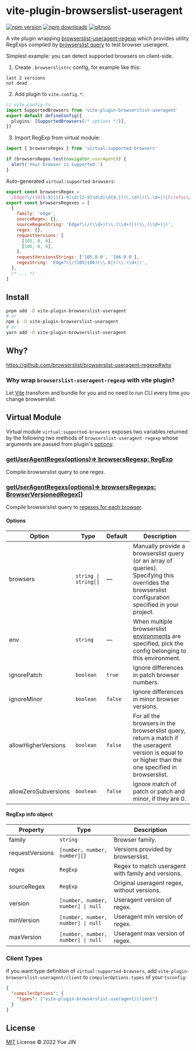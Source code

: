 # vite-plugin-browserslist-useragent

[![npm version](https://img.shields.io/npm/v/vite-plugin-browserslist-useragent)](https://www.npmjs.com/package/vite-plugin-browserslist-useragent)
[![npm downloads](https://img.shields.io/npm/dm/vite-plugin-browserslist-useragent)](https://www.npmjs.com/package/vite-plugin-browserslist-useragent)
[![gitmoji](https://img.shields.io/badge/gitmoji-%20😜%20😍-FFDD67.svg)](https://gitmoji.dev)

A vite plugin wrapping [browserslist-useragent-regexp](https://github.com/browserslist/browserslist-useragent-regexp) which provides utility RegExps compiled by [browserslist query](https://github.com/browserslist/browserslist#queries) to test browser useragent.

Simplest example: you can detect supported browsers on client-side.

1. Create `.browserslistrc` config, for example like this:

```
last 2 versions
not dead
```

2. Add plugin to `vite.config.*`:

```ts
// vite.config.ts
import SupportedBrowsers from 'vite-plugin-browserslist-useragent'
export default defineConfig({
  plugins: [SupportedBrowsers(/* options */)],
})
```

3. Import RegExp from virtual module:

```js
import { browsersRegex } from 'virtual:supported-browsers'

if (browsersRegex.test(navigator.userAgent)) {
  alert('Your browser is supported.')
}
```

Auto-generated `virtual:supported-browsers`:

```js
export const browsersRegex =
  /Edge?\/(10[5-9]|1[1-9]\d|[2-9]\d\d|\d{4,})(\.\d+|)(\.\d+|)|Firefox\/(10[4-9]|1[1-9]\d|[2-9]\d\d|\d{4,})\.\d+(\.\d+|)|Chrom(ium|e)\/(10[5-9]|1[1-9]\d|[2-9]\d\d|\d{4,})\.\d+(\.\d+|)|Maci.* Version\/(15\.([6-9]|\d{2,})|(1[6-9]|[2-9]\d|\d{3,})\.\d+)([,.]\d+|)( Mobile\/\w+|) Safari\/|Chrome.+OPR\/(9\d|\d{3,})\.\d+\.\d+|(CPU[ +]OS|iPhone[ +]OS|CPU[ +]iPhone|CPU IPhone OS|CPU iPad OS)[ +]+(15[._]([6-9]|\d{2,})|(1[6-9]|[2-9]\d|\d{3,})[._]\d+)([._]\d+|)|Opera Mini|Android:?[ /\-](10[6-9]|1[1-9]\d|[2-9]\d{2}|\d{4,})(\.\d+|)(\.\d+|)|Mobile Safari.+OPR\/(6[4-9]|[7-9]\d|\d{3,})\.\d+\.\d+|Android.+Firefox\/(10[5-9]|1[1-9]\d|[2-9]\d\d|\d{4,})\.\d+(\.\d+|)|Android.+Chrom(ium|e)\/(10[6-9]|1[1-9]\d|[2-9]\d\d|\d{4,})\.\d+(\.\d+|)|Android.+(UC? ?Browser|UCWEB|U3)[ /]?(13\.([4-9]|\d{2,})|(1[4-9]|[2-9]\d|\d{3,})\.\d+)\.\d+|SamsungBrowser\/(1[7-9]|[2-9]\d|\d{3,})\.\d+|Android.+MQQBrowser\/(13(\.([1-9]|\d{2,})|)|(1[4-9]|[2-9]\d|\d{3,})(\.\d+|))(\.\d+|)|K[Aa][Ii]OS\/(2\.([5-9]|\d{2,})|([3-9]|\d{2,})\.\d+)(\.\d+|)/
export const browsersRegexes = [
  {
    family: 'edge',
    sourceRegex: {},
    sourceRegexString: 'Edge?\\/(\\d+)(\\.(\\d+)|)(\\.(\\d+)|)',
    regex: {},
    requestVersions: [
      [105, 0, 0],
      [106, 0, 0],
    ],
    requestVersionsStrings: ['105.0.0', '106.0.0'],
    regexString: 'Edge?\\/(105|106)(\\.0|)(\\.\\d+|)',
  },
  /* ... */
]
```

## Install

```bash
pnpm add -D vite-plugin-browserslist-useragent
# or
npm i -D vite-plugin-browserslist-useragent
# or
yarn add -D vite-plugin-browserslist-useragent
```

## Why?

https://github.com/browserslist/browserslist-useragent-regexp#why

### Why wrap `browserslist-useragent-regexp` with vite plugin?

Let [Vite](https://github.com/vitejs/vite) transform and bundle for you and no need to run CLI every time you change browserslist.

## Virtual Module

Virtual module `virtual:supported-browsers` exposes two variables returned by the following two methods of `browserslist-useragent-regexp` whose arguments are passed from plugin's [options](#options):

### [getUserAgentRegex(options)=> browsersRegexp: RegExp](https://browserslist.github.io/browserslist-useragent-regexp/functions/getUserAgentRegex.html)

Compile browserslist query to one regex.

### [getUserAgentRegexs(options)=> browsersRegexps: BrowserVersionedRegex[]](https://browserslist.github.io/browserslist-useragent-regexp/functions/getUserAgentRegexes.html)

Compile browserslist query to [regexes for each browser](#regexp-info-object).

#### Options

| Option               | Type                 | Default | Description                                                                                                                                              |
| -------------------- | -------------------- | ------- | -------------------------------------------------------------------------------------------------------------------------------------------------------- |
| browsers             | `string \| string[]` | —       | Manually provide a browserslist query (or an array of queries). Specifying this overrides the browserslist configuration specified in your project.      |
| env                  | `string`             | —       | When multiple browserslist [environments](https://github.com/ai/browserslist#environments) are specified, pick the config belonging to this environment. |
| ignorePatch          | `boolean`            | `true`  | Ignore differences in patch browser numbers.                                                                                                             |
| ignoreMinor          | `boolean`            | `false` | Ignore differences in minor browser versions.                                                                                                            |
| allowHigherVersions  | `boolean`            | `false` | For all the browsers in the browserslist query, return a match if the useragent version is equal to or higher than the one specified in browserslist.    |
| allowZeroSubversions | `boolean`            | `false` | Ignore match of patch or patch and minor, if they are 0.                                                                                                 |

#### RegExp info object

| Property        | Type                               | Description                                        |
| --------------- | ---------------------------------- | -------------------------------------------------- |
| family          | `string`                           | Browser family.                                    |
| requestVersions | `[number, number, number][]`       | Versions provided by browserslist.                 |
| regex           | `RegExp`                           | Regex to match useragent with family and versions. |
| sourceRegex     | `RegExp`                           | Original useragent regex, without versions.        |
| version         | `[number, number, number] \| null` | Useragent version of regex.                        |
| minVersion      | `[number, number, number] \| null` | Useragent min version of regex.                    |
| maxVersion      | `[number, number, number] \| null` | Useragent max version of regex.                    |

### Client Types

If you want type definition of `virtual:supported-browsers`, add `vite-plugin-browserslist-useragent/client` to `compilerOptions.types` of your `tsconfig`:

```json
{
  "compilerOptions": {
    "types": ["vite-plugin-browserslist-useragent/client"]
  }
}
```

## License

[MIT](./LICENSE) License © 2022 Yue JIN
